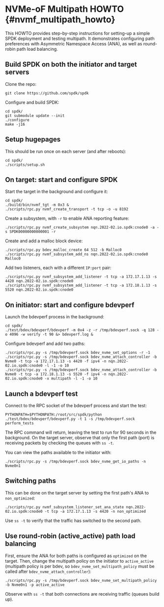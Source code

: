 # NVMe-oF Multipath HOWTO {#nvmf_multipath_howto}

This HOWTO provides step-by-step instructions for setting-up a simple SPDK deployment and testing multipath.
It demonstrates configuring path preferences with Asymmetric Namespace Access (ANA), as well as round-robin
path load balancing.

## Build SPDK on both the initiator and target servers

Clone the repo:
~~~{.sh}
git clone https://github.com/spdk/spdk
~~~

Configure and build SPDK:
~~~{.sh}
cd spdk/
git submodule update --init
./configure
make -j16
~~~

## Setup hugepages

This should be run once on each server (and after reboots):
~~~{.sh}
cd spdk/
./scripts/setup.sh
~~~

## On target: start and configure SPDK

Start the target in the background and configure it:
~~~{.sh}
cd spdk/
./build/bin/nvmf_tgt -m 0x3 &
./scripts/rpc.py nvmf_create_transport -t tcp -o -u 8192
~~~

Create a subsystem, with `-r` to enable ANA reporting feature:
~~~{.sh}
./scripts/rpc.py nvmf_create_subsystem nqn.2022-02.io.spdk:cnode0 -a -s SPDK00000000000001 -r
~~~

Create and add a malloc block device:
~~~{.sh}
./scripts/rpc.py bdev_malloc_create 64 512 -b Malloc0
./scripts/rpc.py nvmf_subsystem_add_ns nqn.2022-02.io.spdk:cnode0 Malloc0
~~~

Add two listeners, each with a different `IP:port` pair:
~~~{.sh}
./scripts/rpc.py nvmf_subsystem_add_listener -t tcp -a 172.17.1.13 -s 4420 nqn.2022-02.io.spdk:cnode0
./scripts/rpc.py nvmf_subsystem_add_listener -t tcp -a 172.18.1.13 -s 5520 nqn.2022-02.io.spdk:cnode0
~~~

## On initiator: start and configure bdevperf

Launch the bdevperf process in the background:
~~~{.sh}
cd spdk/
./test/bdev/bdevperf/bdevperf -m 0x4 -z -r /tmp/bdevperf.sock -q 128 -o 4096 -w verify -t 90 &> bdevperf.log &
~~~

Configure bdevperf and add two paths:
~~~{.sh}
./scripts/rpc.py -s /tmp/bdevperf.sock bdev_nvme_set_options -r -1
./scripts/rpc.py -s /tmp/bdevperf.sock bdev_nvme_attach_controller -b Nvme0 -t tcp -a 172.17.1.13 -s 4420 -f ipv4 -n nqn.2022-02.io.spdk:cnode0 -l -1 -o 10
./scripts/rpc.py -s /tmp/bdevperf.sock bdev_nvme_attach_controller -b Nvme0 -t tcp -a 172.18.1.13 -s 5520 -f ipv4 -n nqn.2022-02.io.spdk:cnode0 -x multipath -l -1 -o 10
~~~

## Launch a bdevperf test

Connect to the RPC socket of the bdevperf process and start the test:
~~~{.sh}
PYTHONPATH=$PYTHONPATH:/root/src/spdk/python ./test/bdev/bdevperf/bdevperf.py -t 1 -s /tmp/bdevperf.sock perform_tests
~~~

The RPC command will return, leaving the test to run for 90 seconds in the background. On the target server,
observe that only the first path (port) is receiving packets by checking the queues with `ss -t`.

You can view the paths available to the initiator with:
~~~{.sh}
./scripts/rpc.py -s /tmp/bdevperf.sock bdev_nvme_get_io_paths -n Nvme0n1
~~~

## Switching paths

This can be done on the target server by setting the first path's ANA to `non_optimized`:
~~~{.sh}
./scripts/rpc.py nvmf_subsystem_listener_set_ana_state nqn.2022-02.io.spdk:cnode0 -t tcp -a 172.17.1.13 -s 4420 -n non_optimized
~~~

Use `ss -t`  to verify that the traffic has switched to the second path.

## Use round-robin (active_active) path load balancing

First, ensure the ANA for both paths is configured as `optimized` on the target. Then, change the
multipath policy on the initiator to `active_active` (multipath policy is per bdev, so
`bdev_nvme_set_multipath_policy` must be called after `bdev_nvme_attach_controller`):
~~~{.sh}
./scripts/rpc.py -s /tmp/bdevperf.sock bdev_nvme_set_multipath_policy -b Nvme0n1 -p active_active
~~~

Observe with `ss -t` that both connections are receiving traffic (queues build up).
